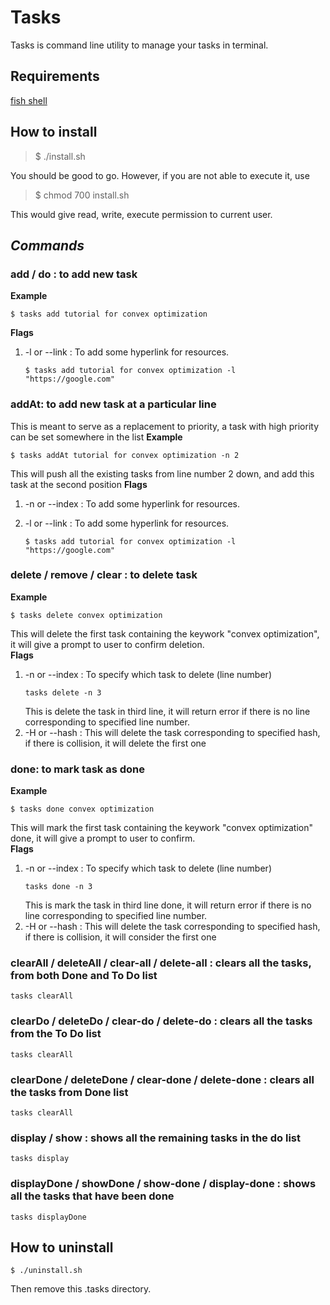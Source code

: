 # Tasks
Tasks is command line utility to manage your tasks in terminal.

## Requirements
[fish shell](https://fishshell.com/)

## How to install
> $ ./install.sh  <br/>

You should be good to go. However, if you are not able to execute it, use       

> $ chmod 700 install.sh  <br/>
 
This would give read, write, execute permission to current user.

## *Commands*
### **add / do : to add new task**
**Example**     
```fish
$ tasks add tutorial for convex optimization
```
**Flags**       
1. -l or --link : To add some hyperlink for resources.          
    ```fish
    $ tasks add tutorial for convex optimization -l "https://google.com"
    ```      
### **addAt: to add new task at a particular line**
This is meant to serve as a replacement to priority, a task with high priority can be set somewhere in the list
**Example**     
```fish
$ tasks addAt tutorial for convex optimization -n 2
```
This will push all the existing tasks from line number 2 down, and add this task at the second position
**Flags**       
1. -n or --index : To add some hyperlink for resources.          

3. -l or --link : To add some hyperlink for resources.          
    ```fish
    $ tasks add tutorial for convex optimization -l "https://google.com"
    ```      

### **delete / remove / clear : to delete task**
**Example**         
```fish
$ tasks delete convex optimization
```         
This will delete the first task containing the keywork "convex optimization", it will give a prompt to user to confirm deletion.    
**Flags** 
1. -n or --index : To specify which task to delete (line number)        
   ```fish
   tasks delete -n 3
   ```     
   This is delete the task in third line, it will return error if there is no line corresponding to specified line number.     
2. -H or --hash : This will delete the task corresponding to specified hash, if there is collision, it will delete the first one

### **done: to mark task as done**
**Example**         
```fish
$ tasks done convex optimization
```         
This will mark the first task containing the keywork "convex optimization" done, it will give a prompt to user to confirm.    
**Flags** 
1. -n or --index : To specify which task to delete (line number)        
   ```fish
   tasks done -n 3
   ```     
   This is mark the task in third line done, it will return error if there is no line corresponding to specified line number.     
2. -H or --hash : This will delete the task corresponding to specified hash, if there is collision, it will consider the first one

### clearAll / deleteAll / clear-all / delete-all : clears all the tasks, from both Done and To Do list
```fish
tasks clearAll
```
### clearDo / deleteDo / clear-do / delete-do : clears all the tasks from the To Do list
```fish
tasks clearAll
```
### clearDone / deleteDone / clear-done / delete-done : clears all the tasks from Done list
```fish
tasks clearAll
```
### display / show : shows all the remaining tasks in the do list
```fish
tasks display
```
### displayDone / showDone / show-done / display-done : shows all the tasks that have been done
```fish
tasks displayDone
```

## How to uninstall
```fish
$ ./uninstall.sh
```
Then remove this .tasks directory.